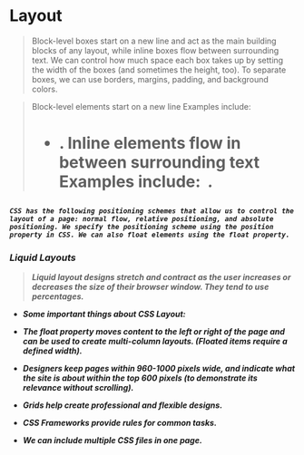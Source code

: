 # Layout

> Block-level boxes start on a new line and act as the main building blocks of any layout, while inline boxes flow between surrounding text. We can control how much space each box takes up by setting the width of the boxes (and sometimes the height, too). To separate boxes, we can use borders, margins, padding, and background colors.

> Block-level elements start on a new line Examples include: <h1> <p> <ul> <li>.
> Inline elements flow in between surrounding text Examples include: <img> <b> <i>.

`CSS has the following positioning schemes that allow us to control the layout of a page: normal flow, relative positioning, and absolute positioning. We specify the positioning scheme using the position property in CSS. We can also float elements using the float property.`

### Liquid Layouts
> Liquid layout designs stretch and contract as the user increases or decreases the size of their browser window. They tend to use percentages.

* Some important things about CSS Layout:
- The float property moves content to the left or right of the page and can be used to create multi-column layouts. (Floated items require a defined width).

- Designers keep pages within 960-1000 pixels wide, and indicate what the site is about within the top 600 pixels (to demonstrate its relevance without scrolling).

- Grids help create professional and flexible designs.

- CSS Frameworks provide rules for common tasks.

- We can include multiple CSS files in one page.
